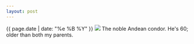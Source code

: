 ```yaml
---
layout: post
---
```


<p>
  <time>{{ page.date | date: "%e %B %Y" }}</time>
  <img src="https://s3.amazonaws.com/life.aaronjgreenberg.com/214.jpg">
  The noble Andean condor. He's 60; older than both my parents.
</p>
